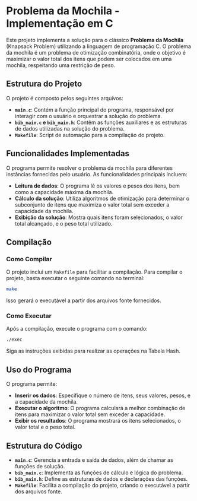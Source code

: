 # Problema da Mochila - Implementação em C

Este projeto implementa a solução para o clássico **Problema da Mochila** (Knapsack Problem) utilizando a linguagem de programação C. O problema da mochila é um problema de otimização combinatória, onde o objetivo é maximizar o valor total dos itens que podem ser colocados em uma mochila, respeitando uma restrição de peso.

## Estrutura do Projeto

O projeto é composto pelos seguintes arquivos:

- **`main.c`**: Contém a função principal do programa, responsável por interagir com o usuário e orquestrar a solução do problema.
- **`bib_main.c` e `bib_main.h`**: Contêm as funções auxiliares e as estruturas de dados utilizadas na solução do problema.
- **`Makefile`**: Script de automação para a compilação do projeto.

## Funcionalidades Implementadas

O programa permite resolver o problema da mochila para diferentes instâncias fornecidas pelo usuário. As funcionalidades principais incluem:

- **Leitura de dados**: O programa lê os valores e pesos dos itens, bem como a capacidade máxima da mochila.
- **Cálculo da solução**: Utiliza algoritmos de otimização para determinar o subconjunto de itens que maximiza o valor total sem exceder a capacidade da mochila.
- **Exibição da solução**: Mostra quais itens foram selecionados, o valor total alcançado, e o peso total utilizado.

## Compilação

### Como Compilar
O projeto inclui um `Makefile` para facilitar a compilação. Para compilar o projeto, basta executar o seguinte comando no terminal:
```bash
make
```
Isso gerará o executável a partir dos arquivos fonte fornecidos.

### Como Executar
Após a compilação, execute o programa com o comando:

```bash
./exec
```
Siga as instruções exibidas para realizar as operações na Tabela Hash.

## Uso do Programa

O programa permite:

- **Inserir os dados**: Especifique o número de itens, seus valores, pesos, e a capacidade da mochila.
- **Executar o algoritmo**: O programa calculará a melhor combinação de itens para maximizar o valor total sem exceder a capacidade.
- **Exibir os resultados**: O programa mostrará os itens selecionados, o valor total e o peso total.

## Estrutura do Código

- **`main.c`**: Gerencia a entrada e saída de dados, além de chamar as funções de solução.
- **`bib_main.c`**: Implementa as funções de cálculo e lógica do problema.
- **`bib_main.h`**: Define as estruturas de dados e declarações das funções.
- **`Makefile`**: Facilita a compilação do projeto, criando o executável a partir dos arquivos fonte.





